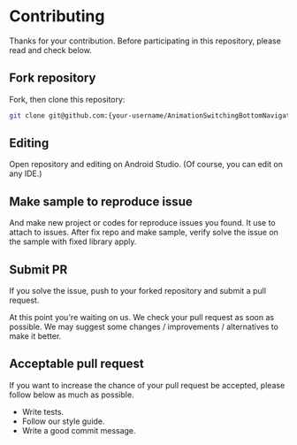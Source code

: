 # Contributing

Thanks for your contribution. Before participating in this repository, please read and check below.

## Fork repository

Fork, then clone this repository:

```bash
git clone git@github.com:{your-username/AnimationSwitchingBottomNavigationView.git
```

## Editing

Open repository and editing on Android Studio. (Of course, you can edit on any IDE.)

## Make sample to reproduce issue

And make new project or codes for reproduce issues you found. It use to attach to issues. After fix repo and make sample, verify solve the issue on the sample with fixed library apply.

## Submit PR

If you solve the issue, push to your forked repository and submit a pull request.

At this point you're waiting on us. We check your pull request as soon as possible. We may suggest some changes / improvements / alternatives to make it better.

## Acceptable pull request

If you want to increase the chance of your pull request be accepted, please follow below as much as possible.

- Write tests.
- Follow our style guide.
- Write a good commit message.
